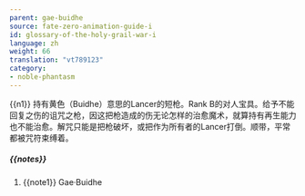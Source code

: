 ```yaml
---
parent: gae-buidhe
source: fate-zero-animation-guide-i
id: glossary-of-the-holy-grail-war-i
language: zh
weight: 66
translation: "vt789123"
category:
- noble-phantasm
---
```


{{n1}}
持有黄色（Buidhe）意思的Lancer的短枪。Rank B的对人宝具。给予不能回复之伤的诅咒之枪，因这把枪造成的伤无论怎样的治愈魔术，就算持有再生能力也不能治愈。解咒只能是把枪破坏，或把作为所有者的Lancer打倒。顺带，平常都被咒符束缚着。

##### {{notes}}

1. {{note1}} Gae·Buidhe
